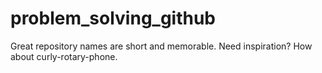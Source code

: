 # problem_solving_github
Great repository names are short and memorable. Need inspiration? How about curly-rotary-phone.
